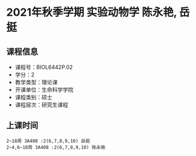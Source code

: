 # 2021年秋季学期 实验动物学 陈永艳, 岳挺






## 课程信息

- 课程号：BIOL6442P.02
- 学分：2
- 教学类型：理论课
- 开课单位：生命科学学院
- 课程类别：硕士
- 课程层次：研究生课程

## 上课时间

```
2~18周 3A408 :2(6,7,8,9,10) 岳挺
2~4,6~18周 3A408 :2(6,7,8,9,10) 陈永艳
```


